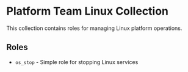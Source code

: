# Platform Team Linux Collection

This collection contains roles for managing Linux platform operations.

## Roles

- `os_stop` - Simple role for stopping Linux services
